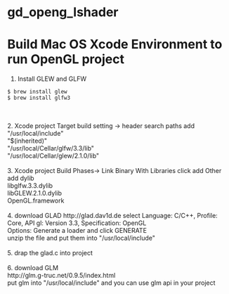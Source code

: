 # gd_openg_lshader

# Build Mac OS Xcode Environment to run OpenGL project
1. Install GLEW and GLFW
``` shell
$ brew install glew
$ brew install glfw3
```
<br>
<br>
2. Xcode project Target build setting -> header search paths add
<br>
"/usr/local/include"
<br>
"$(inherited)"
<br>
"/usr/local/Cellar/glfw/3.3/lib"
<br>
"/usr/local/Cellar/glew/2.1.0/lib"
<br>
<br>
3. Xcode project Build Phases-> Link Binary With Libraries click add Other
<br>
add dylib
<br>
libglfw.3.3.dylib
<br>
libGLEW.2.1.0.dylib
<br>
OpenGL.framework
<br>
<br>
4. download GLAD
http://glad.dav1d.de
select Language: C/C++, Profile: Core, API gl: Version 3.3, Specification: OpenGL
<br>
Options: Generate a loader and click GENERATE
<br>
unzip the file and put them into "/usr/local/include"
<br>
<br>
5. drap the glad.c into project
<br>
<br>
6. download GLM
<br>
http://glm.g-truc.net/0.9.5/index.html
<br>
put glm into "/usr/local/include" and you can use glm api in your project


